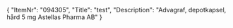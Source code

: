 {
  "ItemNr": "094305",
  "Title": "test",
  "Description": "Advagraf, depotkapsel, hård 5 mg Astellas Pharma AB"
}